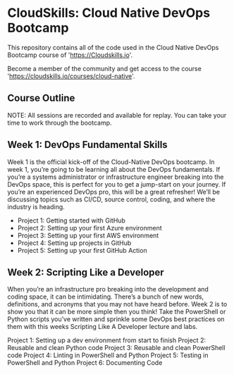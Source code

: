 # CloudSkills: Cloud Native DevOps Bootcamp

This repository contains all of the code used in the Cloud Native DevOps Bootcamp course of 'https://Cloudskills.io'. 

Become a member of the community and get access to the course 'https://cloudskills.io/courses/cloud-native'.

## Course Outline

NOTE: All sessions are recorded and available for replay. You can take your time to work through the bootcamp.

## Week 1: DevOps Fundamental Skills

Week 1 is the official kick-off of the Cloud-Native DevOps bootcamp. In week 1, you’re going to be learning all about the DevOps fundamentals. If you’re a systems administrator or infrastructure engineer breaking into the DevOps space, this is perfect for you to get a jump-start on your journey. If you’re an experienced DevOps pro, this will be a great refresher! We’ll be discussing topics such as CI/CD, source control, coding, and where the industry is heading.

- Project 1: Getting started with GitHub
- Project 2: Setting up your first Azure environment
- Project 3: Setting up your first AWS environment
- Project 4: Setting up projects in GitHub
- Project 5: Setting up your first GitHub Action

## Week 2: Scripting Like a Developer

When you’re an infrastructure pro breaking into the development and coding space, it can be intimidating. There’s a bunch of new words, definitions, and acronyms that you may not have heard before. Week 2 is to show you that it can be more simple then you think! Take the PowerShell or Python scripts you’ve written and sprinkle some DevOps best practices on them with this weeks Scripting Like A Developer lecture and labs.

Project 1: Setting up a dev environment from start to finish
Project 2: Reusable and clean Python code
Project 3: Reusable and clean PowerShell code
Project 4: Linting in PowerShell and Python
Project 5: Testing in PowerShell and Python
Project 6: Documenting Code
